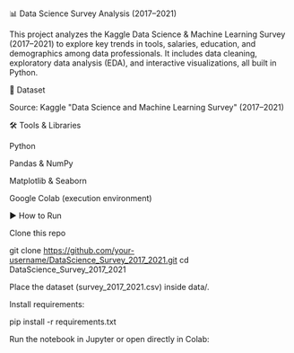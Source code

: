 📊 Data Science Survey Analysis (2017–2021)

This project analyzes the Kaggle Data Science & Machine Learning Survey (2017–2021) to explore key trends in tools, salaries, education, and demographics among data professionals.
It includes data cleaning, exploratory data analysis (EDA), and interactive visualizations, all built in Python.


📂 Dataset

Source: Kaggle "Data Science and Machine Learning Survey" (2017–2021)

🛠 Tools & Libraries

Python

Pandas & NumPy

Matplotlib & Seaborn

Google Colab (execution environment)

▶ How to Run

Clone this repo

git clone https://github.com/your-username/DataScience_Survey_2017_2021.git
cd DataScience_Survey_2017_2021


Place the dataset (survey_2017_2021.csv) inside data/.

Install requirements:

pip install -r requirements.txt


Run the notebook in Jupyter or open directly in Colab:

